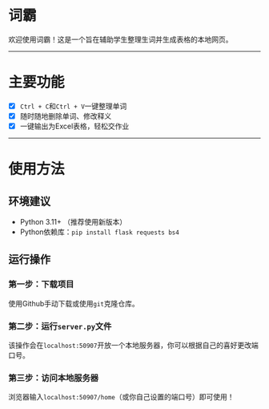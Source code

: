 # 词霸

欢迎使用词霸！这是一个旨在辅助学生整理生词并生成表格的本地网页。

---

# 主要功能
- [x] `Ctrl + C`和`Ctrl + V`一键整理单词
- [x] 随时随地删除单词、修改释义
- [x] 一键输出为Excel表格，轻松交作业

---

# 使用方法

## 环境建议
- Python 3.11+ （推荐使用新版本）
- Python依赖库：`pip install flask requests bs4`

## 运行操作

### 第一步：下载项目

使用Github手动下载或使用`git`克隆仓库。

### 第二步：运行`server.py`文件

该操作会在`localhost:50907`开放一个本地服务器，你可以根据自己的喜好更改端口号。

### 第三步：访问本地服务器

浏览器输入`localhost:50907/home`（或你自己设置的端口号）即可使用！